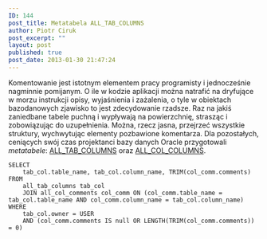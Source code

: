 ```yaml
---
ID: 144
post_title: Metatabela ALL_TAB_COLUMNS
author: Piotr Ciruk
post_excerpt: ""
layout: post
published: true
post_date: 2013-01-30 21:47:24
---
```

Komentowanie jest istotnym elementem pracy programisty i jednocześnie nagminnie pomijanym. O ile w kodzie aplikacji można natrafić na dryfujące w morzu instrukcji opisy, wyjaśnienia i zażalenia, o tyle w obiektach bazodanowych zjawisko to jest zdecydowanie rzadsze. 
Raz na jakiś zaniedbane tabele puchną i wypływają na powierzchnię, strasząc i zobowiązując do uzupełnienia.
Można, rzecz jasna, przejrzeć wszystkie struktury, wychwytując elementy pozbawione komentarza. Dla pozostałych, ceniących swój czas projektanci bazy danych Oracle przygotowali <em>metatabele</em>: <a href="http://docs.oracle.com/cd/B19306_01/server.102/b14237/statviews_2094.htm" title="ALL_TAB_COLUMNS" target="_blank">ALL_TAB_COLUMNS</a> oraz <a href="http://docs.oracle.com/cd/B28359_01/server.111/b28320/statviews_1036.htm" title="ALL_COL_COLUMNS" target="_blank">ALL_COL_COLUMNS</a>. 

```
SELECT
	tab_col.table_name, tab_col.column_name, TRIM(col_comm.comments)
FROM
	all_tab_columns tab_col
	JOIN all_col_comments col_comm ON (col_comm.table_name = tab_col.table_name AND col_comm.column_name = tab_col.column_name)
WHERE
	tab_col.owner = USER
	AND (col_comm.comments IS null OR LENGTH(TRIM(col_comm.comments)) = 0)
```